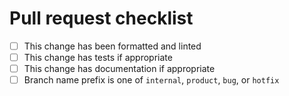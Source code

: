 # Pull request checklist

- [ ] This change has been formatted and linted
- [ ] This change has tests if appropriate
- [ ] This change has documentation if appropriate
- [ ] Branch name prefix is one of `internal`, `product`, `bug`, or `hotfix` 